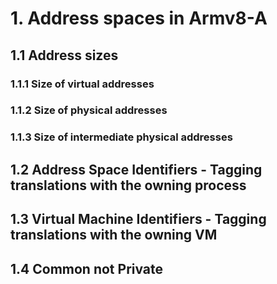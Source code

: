 # 1. Address spaces in Armv8-A

## 1.1 Address sizes

### 1.1.1 Size of virtual addresses

### 1.1.2 Size of physical addresses

### 1.1.3 Size of intermediate physical addresses

## 1.2 Address Space Identifiers - Tagging translations with the owning process

## 1.3 Virtual Machine Identifiers - Tagging translations with the owning VM

## 1.4 Common not Private